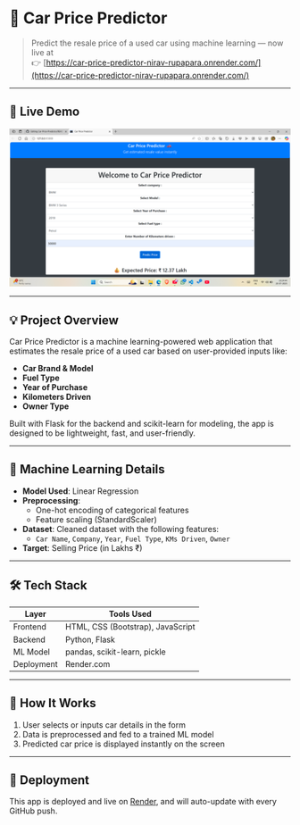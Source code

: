 # 🚗 Car Price Predictor

> Predict the resale price of a used car using machine learning — now live at  
👉 [https://car-price-predictor-nirav-rupapara.onrender.com/](https://car-price-predictor-nirav-rupapara.onrender.com/)

---

## 📸 Live Demo

<img src="demo_screenshot.png" alt="Demo Screenshot" width="600"/>


---

## 💡 Project Overview

Car Price Predictor is a machine learning-powered web application that estimates the resale price of a used car based on user-provided inputs like:

- **Car Brand & Model**
- **Fuel Type**
- **Year of Purchase**
- **Kilometers Driven**
- **Owner Type**

Built with Flask for the backend and scikit-learn for modeling, the app is designed to be lightweight, fast, and user-friendly.

---

## 🧠 Machine Learning Details

- **Model Used**: Linear Regression  
- **Preprocessing**:
  - One-hot encoding of categorical features
  - Feature scaling (StandardScaler)
- **Dataset**: Cleaned dataset with the following features:
  - `Car Name`, `Company`, `Year`, `Fuel Type`, `KMs Driven`, `Owner`
- **Target**: Selling Price (in Lakhs ₹)

---

## 🛠️ Tech Stack

| Layer      | Tools Used                           |
|------------|--------------------------------------|
| Frontend   | HTML, CSS (Bootstrap), JavaScript    |
| Backend    | Python, Flask                        |
| ML Model   | pandas, scikit-learn, pickle         |
| Deployment | Render.com                           |

---

## 🚀 How It Works

1. User selects or inputs car details in the form
2. Data is preprocessed and fed to a trained ML model
3. Predicted car price is displayed instantly on the screen

---

## 🔗 Deployment

This app is deployed and live on [Render](https://render.com), and will auto-update with every GitHub push.


